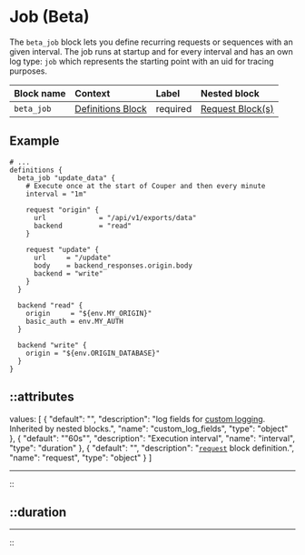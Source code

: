 # Job (Beta)

The `beta_job` block lets you define recurring requests or sequences with an given interval. The job runs at startup
and for every interval and has an own log type: `job` which represents the starting point with an uid for tracing
purposes.

| Block name | Context                          | Label            | Nested block                |
|:-----------|:---------------------------------|:-----------------|:----------------------------|
| `beta_job` | [Definitions Block](/configuration/block/definitions) | required         | [Request Block(s)](/configuration/block/request) |

## Example

```hcl
# ...
definitions {
  beta_job "update_data" {
    # Execute once at the start of Couper and then every minute
    interval = "1m"

    request "origin" {
      url             = "/api/v1/exports/data"
      backend         = "read"
    }

    request "update" {
      url     = "/update"
      body    = backend_responses.origin.body
      backend = "write"
    }
  }

  backend "read" {
    origin     = "${env.MY_ORIGIN}"
    basic_auth = env.MY_AUTH
  }

  backend "write" {
    origin = "${env.ORIGIN_DATABASE}"
  }
}
```


::attributes
---
values: [
  {
    "default": "",
    "description": "log fields for [custom logging](/observation/logging#custom-logging). Inherited by nested blocks.",
    "name": "custom_log_fields",
    "type": "object"
  },
  {
    "default": "\"60s\"",
    "description": "Execution interval",
    "name": "interval",
    "type": "duration"
  },
  {
    "default": "",
    "description": "[`request`](request) block definition.",
    "name": "request",
    "type": "object"
  }
]

---
::

::duration
---
---
::
